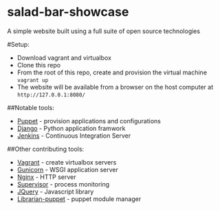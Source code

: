 salad-bar-showcase
==================

A simple website built using a full suite of open source technologies


#Setup:
* Download vagrant and virtualbox
* Clone this repo
* From the root of this repo, create and provision the virtual machine `vagrant up`
* The website will be available from a browser on the host computer at `http://127.0.0.1:8080/`


##Notable tools:
* [Puppet](http://puppetlabs.com/) - provision applications and configurations
* [Django](http://www.djangoproject.com/) - Python application framwork
* [Jenkins](http://jenkins-ci.org/) - Continuous Integration Server

##Other contributing tools:
* [Vagrant](http://www.vagrantup.com/) - create virtualbox servers
* [Gunicorn](http://gunicorn.org/) - WSGI application server
* [Nginx](http://wiki.nginx.org/Main) - HTTP server
* [Supervisor](http://supervisord.org/) - process monitoring
* [JQuery](http://jquery.com/) - Javascript library
* [Librarian-puppet](https://github.com/rodjek/librarian-puppet) - puppet module manager
